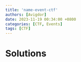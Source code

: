 ```yaml
---
title: 'name-event-ctf'
authors: [Avigdor]
date: 2023-11-19 00:34:00 +0800
categories: [CTF, Events]
tags: [CTF]
---
```



# Solutions
